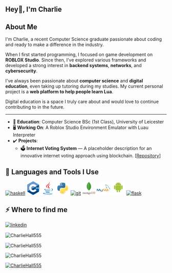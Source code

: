 <section>
  <h1>Hey👋, I'm Charlie</h1>

  <h2>About Me</h2>
  <p>
    I'm Charlie, a recent Computer Science graduate passionate about coding and ready to make a difference in the industry.
  </p>
  <p>
    When I first started programming, I focused on game development on <strong>ROBLOX Studio</strong>. Since then, I've explored various frameworks and developed a strong interest in <strong>backend systems</strong>, <strong>networks</strong>, and <strong>cybersecurity</strong>.
  </p>
  <p>
    I've always been passionate about <strong>computer science</strong> and <strong>digital education</strong>, even taking up tutoring during my studies. My current personal project is a <strong>web platform to help people learn Lua</strong>.
  </p>
  <p>
    Digital education is a space I truly care about and would love to continue contributing to in the future.
  </p>

  <hr />

  <ul>
    <li>📖 <strong>Education</strong>: Computer Science BSc (1st Class), University of Leicester</li>
    <li>🖥️ <strong>Working On</strong>: A Roblox Studio Environment Emulator with Luau Interpreter</li>
    <li>
      ✔️ <strong>Projects</strong>:
      <ul>
        <li>
          🗳️ <strong>Internet Voting System</strong> — A placeholder description for an innovative internet voting approach using blockchain.
          [<a href="https://github.com/CharlieHall555/Internet-Voting-Sytem" target="_blank">Repository</a>]
        </li>
      </ul>
    </li>
  </ul>
</section>

<h2>🚀 Languages and Tools I Use</h2>
<p><a target="_blank" href="https://upload.wikimedia.org/wikipedia/commons/1/1c/Haskell-Logo.svg" style="display: inline-block;"><img src="https://upload.wikimedia.org/wikipedia/commons/1/1c/Haskell-Logo.svg" alt="haskell" width="42" height="42" /></a>
<a target="_blank" href="https://raw.githubusercontent.com/devicons/devicon/master/icons/cplusplus/cplusplus-original.svg" style="display: inline-block;"><img src="https://raw.githubusercontent.com/devicons/devicon/master/icons/cplusplus/cplusplus-original.svg" alt="cplusplus" width="42" height="42" /></a>
<a target="_blank" href="https://raw.githubusercontent.com/devicons/devicon/master/icons/java/java-original.svg" style="display: inline-block;"><img src="https://raw.githubusercontent.com/devicons/devicon/master/icons/java/java-original.svg" alt="java" width="42" height="42" /></a>
<a target="_blank" href="https://raw.githubusercontent.com/devicons/devicon/master/icons/python/python-original.svg" style="display: inline-block;"><img src="https://raw.githubusercontent.com/devicons/devicon/master/icons/python/python-original.svg" alt="python" width="42" height="42" /></a>
<a target="_blank" href="https://www.vectorlogo.zone/logos/git-scm/git-scm-icon.svg" style="display: inline-block;"><img src="https://www.vectorlogo.zone/logos/git-scm/git-scm-icon.svg" alt="git" width="42" height="42" /></a>
<a target="_blank" href="https://raw.githubusercontent.com/devicons/devicon/master/icons/mongodb/mongodb-original-wordmark.svg" style="display: inline-block;"><img src="https://raw.githubusercontent.com/devicons/devicon/master/icons/mongodb/mongodb-original-wordmark.svg" alt="mongodb" width="42" height="42" /></a>
<a target="_blank" href="https://raw.githubusercontent.com/devicons/devicon/master/icons/mysql/mysql-original-wordmark.svg" style="display: inline-block;"><img src="https://raw.githubusercontent.com/devicons/devicon/master/icons/mysql/mysql-original-wordmark.svg" alt="mysql" width="42" height="42" /></a>
<a target="_blank" href="https://raw.githubusercontent.com/devicons/devicon/master/icons/android/android-original-wordmark.svg" style="display: inline-block;"><img src="https://raw.githubusercontent.com/devicons/devicon/master/icons/android/android-original-wordmark.svg" alt="android" width="42" height="42" /></a>
<a target="_blank" href="https://www.vectorlogo.zone/logos/pocoo_flask/pocoo_flask-icon.svg" style="display: inline-block;"><img src="https://www.vectorlogo.zone/logos/pocoo_flask/pocoo_flask-icon.svg" alt="flask" width="42" height="42" /></a></p>
<h2>⚡️ Where to find me</h2>
<p><a target="_blank" href="https://www.linkedin.com/in/https://www.linkedin.com/in/charlie-hall/" style="display: inline-block;"><img src="https://img.shields.io/badge/linkedin-logo?style=for-the-badge&logo=linkedin&logoColor=white&color=%230a77b6" alt="linkedin" /></a></p>
<p><img align="center" src="https://github-readme-stats.vercel.app/api?username=CharlieHall555&show_icons=true&locale=en" alt="CharlieHall555" /></p>
<p><img align="center" src="https://github-readme-streak-stats.herokuapp.com/?user=CharlieHall555&" alt="CharlieHall555" /></p>
<p><img src="https://github-readme-stats.vercel.app/api/top-langs?username=CharlieHall555&show_icons=true&locale=en&layout=compact" alt="CharlieHall555" /></p>
<p><a href="https://github.com/ryo-ma/github-profile-trophy"><img src="https://github-profile-trophy.vercel.app/?username=CharlieHall555" alt="CharlieHall555" /></a></p>
